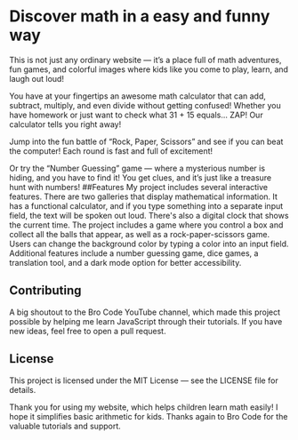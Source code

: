 # Discover math in a easy and funny way
This is not just any ordinary website — it’s a place full of math adventures, fun games, and colorful images where kids like you come to play, learn, and laugh out loud!

You have at your fingertips an awesome math calculator that can add, subtract, multiply, and even divide without getting confused! Whether you have homework or just want to check what 31 + 15 equals... ZAP! Our calculator tells you right away!

Jump into the fun battle of “Rock, Paper, Scissors” and see if you can beat the computer! Each round is fast and full of excitement!

Or try the “Number Guessing” game — where a mysterious number is hiding, and you have to find it! You get clues, and it’s just like a treasure hunt with numbers!
##Features
My project includes several interactive features. There are two galleries that display mathematical information. It has a functional calculator, and if you type something into a separate input field, the text will be spoken out loud. There's also a digital clock that shows the current time. The project includes a game where you control a box and collect all the balls that appear, as well as a rock-paper-scissors game. Users can change the background color by typing a color into an input field. Additional features include a number guessing game, dice games, a translation tool, and a dark mode option for better accessibility.
## Contributing  
A big shoutout to the Bro Code YouTube channel, which made this project possible by helping me learn JavaScript through their tutorials. If you have new ideas, feel free to open a pull request.
## License  
This project is licensed under the MIT License — see the LICENSE file for details.

Thank you for using my website, which helps children learn math easily! I hope it simplifies basic arithmetic for kids. Thanks again to Bro Code for the valuable tutorials and support.
